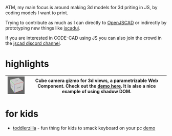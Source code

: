 ATM, my main focus is around making 3d models for 3d priting in JS, by coding models I want to print.

Trying to contribute as much as I can directly to [OpenJSCAD](https://github.com/jscad/OpenJSCAD.org) or indirectly by prototyping new things
like [jscadui](https://github.com/hrgdavor/jscadui/). 

If you are interested in CODE-CAD using JS you can also join the crowd in the [jscad discord channel](https://discord.gg/AaqGskur93).

# highlights
| ![gizmo in action](https://github.com/hrgdavor/jscadui/blob/767a16ffe869bd0b2fff35ade8aefacc7fa7179b/packages/html-gizmo/docs/gizmo.gif)    | Cube camera gizmo for 3d views, a parametrizable Web Component. Check out the [demo here](https://hrgdavor.github.io/jscadui/html-gizmo/). It is also a nice example of using shadow DOM.    |
| ---- | ---- |

# for kids
 - [toddlerzilla](https://github.com/hrgdavor/toddlerzilla) - fun thing for kids to smack keyboard on your pc [demo](https://hrgdavor.github.io/toddlerzilla/)


<!--
**hrgdavor/hrgdavor** is a ✨ _special_ ✨ repository because its `README.md` (this file) appears on your GitHub profile.

Here are some ideas to get you started:

- 🔭 I’m currently working on ...
- 🌱 I’m currently learning ...
- 👯 I’m looking to collaborate on ...
- 🤔 I’m looking for help with ...
- 💬 Ask me about ...
- 📫 How to reach me: ...
- 😄 Pronouns: ...
- ⚡ Fun fact: ...
-->
